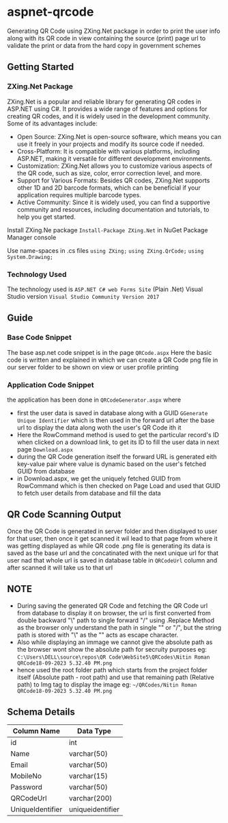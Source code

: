 # aspnet-qrcode
Generating QR Code using ZXing.Net package in order to print the user info along with its QR code in view containing the source (print) page url to validate the print or data from the hard copy in government schemes

## Getting Started

### ZXing.Net Package

ZXing.Net is a popular and reliable library for generating QR codes in ASP.NET using C#. It provides a wide range of features and options for creating QR codes, 
and it is widely used in the development community. Some of its advantages include:
- Open Source: ZXing.Net is open-source software, which means you can use it freely in your projects and modify its source code if needed.
- Cross-Platform: It is compatible with various platforms, including ASP.NET, making it versatile for different development environments.
- Customization: ZXing.Net allows you to customize various aspects of the QR code, such as size, color, error correction level, and more.
- Support for Various Formats: Besides QR codes, ZXing.Net supports other 1D and 2D barcode formats, which can be beneficial if your application requires multiple barcode types.
- Active Community: Since it is widely used, you can find a supportive community and resources, including documentation and tutorials, to help you get started.

Install ZXing.Ne package 
`Install-Package ZXing.Net` in NuGet Package Manager console

Use name-spaces in .cs files
`using ZXing;`
`using ZXing.QrCode;`
`using System.Drawing;`

### Technology Used

The technology used is `ASP.NET C# web Forms Site` (Plain .Net)
Visual Studio version `Visual Studio Community Version 2017`

## Guide

### Base Code Snippet

The base asp.net code snippet is in the page `QRCode.aspx`
Here the basic code is written and explained in which we can create a QR Code png file in our server folder to be shown on view or user profile printing

### Application Code Snippet

the application has been done in `QRCodeGenerator.aspx` where
- first the user data is saved in database along with a GUID `GGenerate Unique Identifier` which is then used in the forward url after the base url to display the data along woth the user's QR Code ith it
- Here the RowCommand method is used to get the particular record's ID when clicked on a download link, to get its ID to fill the user data in next page `Download.aspx`
- during the QR Code generation itself the forward URL is generated eith key-value pair where value is dynamic based on the user's fetched GUID from database
- in Download.aspx, we get the uniquely fetched GUID from RowCommand which is then checked on Page Load and used that GUID to fetch user details from database and fill the data

## QR Code Scanning Output

Once the QR Code is generated in server folder and then displayed to user for that user, then once it get scanned it wil lead to that page from where it was getting displayed as while QR code .png file is generating its data is saved as the base url and the concatinated with the next unique url for that user nad that whole url is saved in database table in `QRCodeUrl` column and after scanned it will take us to that url

## NOTE

- During saving the generated QR Code and fetching the QR Code url from database to display it on browser, the url is first converted from double backward "\\" path to single forward "/" using .Replace Method as the browser only understand the path in single "\" or "/", but the string path is stored with "\\" as the "\" acts as escape character.
- Also while displaying an immage we cannot give the absolute path as the browser wont show the absolute path for secruity purposes eg: `C:\Users\DELL\source\repos\QR Code\WebSite5\QRCodes\Nitin Roman QRCode18-09-2023 5.32.40 PM.png`
- hence used the root folder path which starts from the project folder itself (Absolute path - root path) and use that remaining path (Relative path) to Img tag to display the image eg: `~/QRCodes/Nitin Roman QRCode18-09-2023 5.32.40 PM.png`

## Schema Details
<table>
  <thead>
    <tr>
      <th>Column Name</th>
      <th>Data Type</th>
    </tr>
  </thead>
  <tbody>
    <tr>
      <td>id</td>
      <td>int</td>
    </tr>
    <tr>
      <td>Name</td>
      <td>varchar(50)</td>
    </tr>
    <tr>
      <td>Email</td>
      <td>varchar(50)</td>
    </tr>
    <tr>
      <td>MobileNo</td>
      <td>varchar(15)</td>
    </tr>
    <tr>
      <td>Password</td>
      <td>varchar(50)</td>
    </tr>
    <tr>
      <td>QRCodeUrl</td>
      <td>varchar(200)</td>
    </tr>
    <tr>
      <td>UniqueIdentifier</td>
      <td>uniqueidentifier</td>
    </tr>
  </tbody>
</table>


